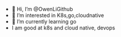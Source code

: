 - 👋 Hi, I’m @OwenLiGithub
- 👀 I’m interested in K8s,go,cloudnative
- 🌱 I’m currently learning go 
-  I am good at k8s and cloud native, devops

<!---
OwenLiGithub/OwenLiGithub is a ✨ special ✨ repository because its `README.md` (this file) appears on your GitHub profile.
You can click the Preview link to take a look at your changes.
--->
